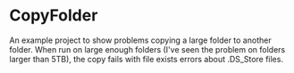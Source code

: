 # CopyFolder
An example project to show problems copying a large folder to another folder. When run on large enough folders (I've seen the problem on folders larger than 5TB), the copy fails with file exists errors about .DS_Store files.
